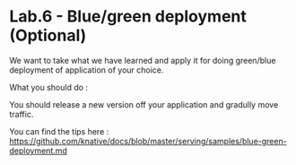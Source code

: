 # Lab.6 - Blue/green deployment (Optional)

We want to take what we have learned and apply it for doing green/blue deployment of application of your choice. 

What you should do : 

You should release a new version off your application and gradully move traffic. 

You can find the tips here : https://github.com/knative/docs/blob/master/serving/samples/blue-green-deployment.md